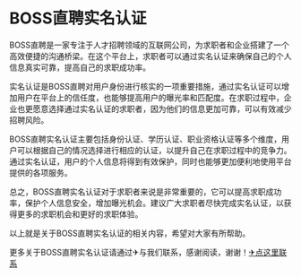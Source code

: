 # BOSS直聘实名认证

BOSS直聘是一家专注于人才招聘领域的互联网公司，为求职者和企业搭建了一个高效便捷的沟通桥梁。在这个平台上，求职者可以通过实名认证来确保自己的个人信息真实可靠，提高自己的求职成功率。

实名认证是BOSS直聘对用户身份进行核实的一项重要措施，通过实名认证可以增加用户在平台上的信任度，也能够提高用户的曝光率和匹配度。在求职过程中，企业也更愿意选择通过实名认证的求职者，因为他们的信息更加可靠，可以有效减少招聘风险。

BOSS直聘实名认证主要包括身份认证、学历认证、职业资格认证等多个维度，用户可以根据自己的情况选择进行相应的认证，以提升自己在求职过程中的竞争力。通过实名认证，用户的个人信息将得到有效保护，同时也能够更加便利地使用平台提供的各项服务。

总之，BOSS直聘实名认证对于求职者来说是非常重要的，它可以提高求职成功率，保护个人信息安全，增加曝光机会。建议广大求职者尽快完成实名认证，以获得更多的求职机会和更好的求职体验。

以上就是关于BOSS直聘实名认证的相关内容，希望对大家有所帮助。

更多关于BOSS直聘实名认证请通过✈与我们联系，感谢阅读，谢谢！[✈点这里联系](https://c.k02.cc)
